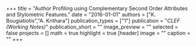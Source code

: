 +++
title = "Author Profiling using Complementary Second Order Attributes and Stylometric Features."
date = "2016-01-01"
authors = ["K. Bougiatiotis","A. Krithara"]
publication_types = ["1"]
publication = "_CLEF (Working Notes)_"
publication_short = ""
image_preview = ""
selected = false
projects = []
math = true
highlight = true
[header]
image = ""
caption = ""
+++

